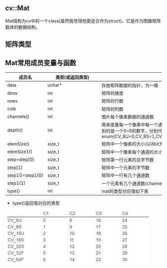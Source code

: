 ## cv::Mat

Mat结构为cv中的一个class(虽然我觉得他更适合作为struct)，它是作为图像矩阵载体的数据结构。



## 矩阵类型





## Mat常用成员变量与函数

| 成员名           | <span style="display:inline-block;width: 160px">类型(或返回类型)</span> | 介绍                                                         |
| ---------------- | ------------------------------------------------------------ | ------------------------------------------------------------ |
| data             | uchar*                                                       | 存放矩阵数据的指针，为一维                                   |
| dims             | int                                                          | 矩阵的维度                                                   |
| rows             | int                                                          | 矩阵的行数                                                   |
| cols             | int                                                          | 矩阵的列数                                                   |
| channels()       | int                                                          | 图片每个像素数据的通道数                                     |
| depth()          | int                                                          | 用来度量每一个像素中每一个通道的精度，但它本身与图像的通道数无关Mat.depth()得到的是一个0~6的数字，分别代表不同的位数enum{CV_8U=0,CV_8S=1,CV_16U=2,CV_16S=3,CV_32S=4,CV_32F=5,CV_64F=6} |
| elemSize()       | size_t                                                       | 矩阵中一个像素的大小(以8bit为单位)，比如rgb24的矩阵导入后该函数返回3 |
| elemSize1()      | size_t                                                       | 矩阵中一个像素每个通道的大小，相当于返回 elemSize/channels   |
| step=step[0]     | size_t                                                       | 矩阵第一行元素的总字节数                                     |
| step[1]          | size_t                                                       | 矩阵中一个元素的字节数                                       |
| step1()=step1(0) | size_t                                                       | 矩阵中一行有几个通道数                                       |
| step1(1)         | size_t                                                       | 一个元素有几个通道数(channel())                              |
| type()           | int                                                          | mat的类型对应值如下表                                        |

* type()返回值对应的类型

![](./图片/Mat矩阵类型值对应图.jpeg)

